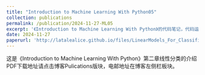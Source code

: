 ```yaml
---
title: "Introduction to Machine Learning With Python05"
collection: publications
permalink: /publication/2024-11-27-ML05
excerpt: '《Introduction to Machine Learning With Python》的代码笔记，代码运行版本：Python3.12.7、Pycharm2024.2.4(Professional Edition)、Anaconda24.9.2'
date: 2024-11-27
paperurl: 'http://latalealice.github.io/files/LinearModels_For_Classification.pdf'
---
```


这是《Introduction to Machine Learning With Python》第二章线性分类的介绍  
PDF下载地址请点击博客Pulications版块，电邮地址在博客左侧栏板块。
